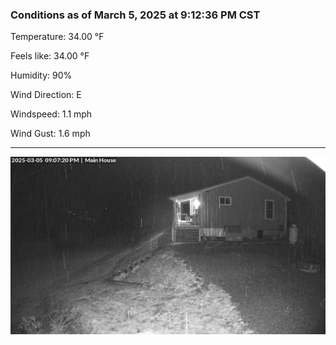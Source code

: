 ### Conditions as of March 5, 2025 at 9:12:36 PM CST 

Temperature: 34.00 &deg;F

Feels like: 34.00 &deg;F

Humidity: 90%

Wind Direction: E

Windspeed: 1.1 mph

Wind Gust: 1.6 mph

---

<img src="./images/latest.jpeg"/>

